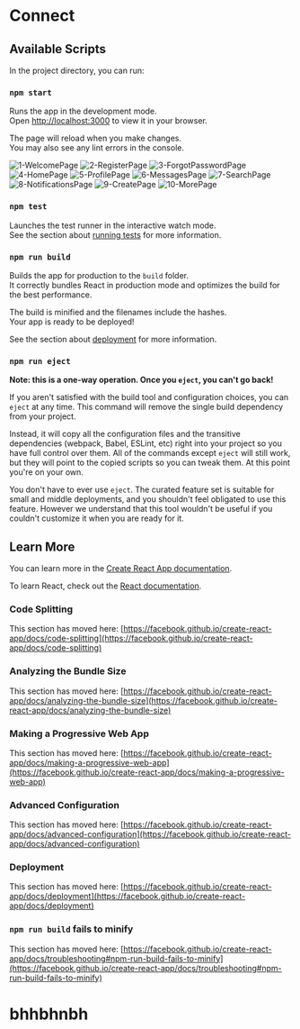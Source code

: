 # Connect

## Available Scripts

In the project directory, you can run:

### `npm start`

Runs the app in the development mode.\
Open [http://localhost:3000](http://localhost:3000) to view it in your browser.

The page will reload when you make changes.\
You may also see any lint errors in the console.

![1-WelcomePage](https://github.com/user-attachments/assets/52a9bcfc-3187-44ff-b42c-ec35e4a00df8)
![2-RegisterPage](https://github.com/user-attachments/assets/049ca762-1ff6-479d-be92-ac602bcb9fef)
![3-ForgotPasswordPage](https://github.com/user-attachments/assets/a875337b-6b24-42a7-8013-e7fcc1e0f888)
![4-HomePage](https://github.com/user-attachments/assets/c7dd7ee4-97db-4b58-a1c9-d41f4fa4e6e0)
![5-ProfilePage](https://github.com/user-attachments/assets/c86866f4-c767-41d8-8141-ccca976e752e)
![6-MessagesPage](https://github.com/user-attachments/assets/c8bcc163-8ab2-4704-9536-5c01f3bd0648)
![7-SearchPage](https://github.com/user-attachments/assets/2e2ef173-bee7-4700-8c88-2a9f41f60f86)
![8-NotificationsPage](https://github.com/user-attachments/assets/ee12e62c-4808-40ad-9aeb-1ecf00265f89)
![9-CreatePage](https://github.com/user-attachments/assets/28332262-a2ef-4198-a97e-d5173e0b78b2)
![10-MorePage](https://github.com/user-attachments/assets/e3d756b6-3907-494e-8c77-3c0790e6b92c)

### `npm test`

Launches the test runner in the interactive watch mode.\
See the section about [running tests](https://facebook.github.io/create-react-app/docs/running-tests) for more information.

### `npm run build`

Builds the app for production to the `build` folder.\
It correctly bundles React in production mode and optimizes the build for the best performance.

The build is minified and the filenames include the hashes.\
Your app is ready to be deployed!

See the section about [deployment](https://facebook.github.io/create-react-app/docs/deployment) for more information.

### `npm run eject`

**Note: this is a one-way operation. Once you `eject`, you can't go back!**

If you aren't satisfied with the build tool and configuration choices, you can `eject` at any time. This command will remove the single build dependency from your project.

Instead, it will copy all the configuration files and the transitive dependencies (webpack, Babel, ESLint, etc) right into your project so you have full control over them. All of the commands except `eject` will still work, but they will point to the copied scripts so you can tweak them. At this point you're on your own.

You don't have to ever use `eject`. The curated feature set is suitable for small and middle deployments, and you shouldn't feel obligated to use this feature. However we understand that this tool wouldn't be useful if you couldn't customize it when you are ready for it.

## Learn More

You can learn more in the [Create React App documentation](https://facebook.github.io/create-react-app/docs/getting-started).

To learn React, check out the [React documentation](https://reactjs.org/).

### Code Splitting

This section has moved here: [https://facebook.github.io/create-react-app/docs/code-splitting](https://facebook.github.io/create-react-app/docs/code-splitting)

### Analyzing the Bundle Size

This section has moved here: [https://facebook.github.io/create-react-app/docs/analyzing-the-bundle-size](https://facebook.github.io/create-react-app/docs/analyzing-the-bundle-size)

### Making a Progressive Web App

This section has moved here: [https://facebook.github.io/create-react-app/docs/making-a-progressive-web-app](https://facebook.github.io/create-react-app/docs/making-a-progressive-web-app)

### Advanced Configuration

This section has moved here: [https://facebook.github.io/create-react-app/docs/advanced-configuration](https://facebook.github.io/create-react-app/docs/advanced-configuration)

### Deployment

This section has moved here: [https://facebook.github.io/create-react-app/docs/deployment](https://facebook.github.io/create-react-app/docs/deployment)

### `npm run build` fails to minify

This section has moved here: [https://facebook.github.io/create-react-app/docs/troubleshooting#npm-run-build-fails-to-minify](https://facebook.github.io/create-react-app/docs/troubleshooting#npm-run-build-fails-to-minify)
   
 
 # bhhbhnbh

